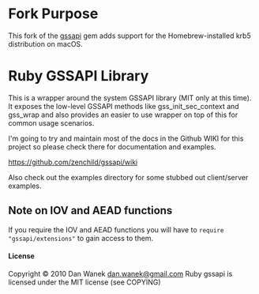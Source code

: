 # Fork Purpose

This fork of the [gssapi](https://github.com/zenchild/gssapi) gem adds support for the Homebrew-installed krb5 distribution on macOS.

# Ruby GSSAPI Library

This is a wrapper around the system GSSAPI library (MIT only at this time).  It exposes the low-level GSSAPI methods like gss_init_sec_context and gss_wrap and also provides an easier to use wrapper on top of this for common usage scenarios.


I'm going to try and maintain most of the docs in the Github WIKI for this project so please check there for documentation and examples.

https://github.com/zenchild/gssapi/wiki


Also check out the examples directory for some stubbed out client/server examples.


## Note on IOV and AEAD functions

If you require the IOV and AEAD functions you will have to `require "gssapi/extensions"` to gain access to them.


#### License

Copyright © 2010 Dan Wanek <dan.wanek@gmail.com>
Ruby gssapi is licensed under the MIT license (see COPYING)
